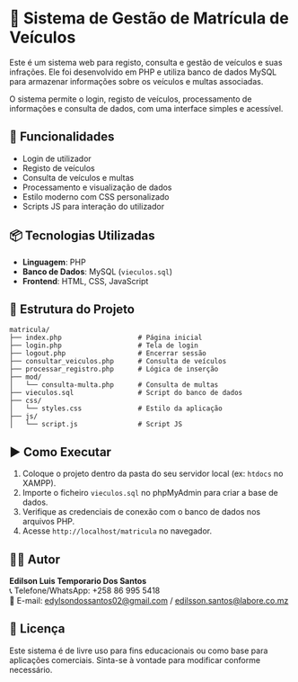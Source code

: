 # 🚗 Sistema de Gestão de Matrícula de Veículos

Este é um sistema web para registo, consulta e gestão de veículos e suas infrações. Ele foi desenvolvido em PHP e utiliza banco de dados MySQL para armazenar informações sobre os veículos e multas associadas.

O sistema permite o login, registo de veículos, processamento de informações e consulta de dados, com uma interface simples e acessível.

## 🔧 Funcionalidades

- Login de utilizador
- Registo de veículos
- Consulta de veículos e multas
- Processamento e visualização de dados
- Estilo moderno com CSS personalizado
- Scripts JS para interação do utilizador

## 📦 Tecnologias Utilizadas

- **Linguagem**: PHP
- **Banco de Dados**: MySQL (`vieculos.sql`)
- **Frontend**: HTML, CSS, JavaScript

## 📁 Estrutura do Projeto

```
matricula/
├── index.php                   # Página inicial
├── login.php                   # Tela de login
├── logout.php                  # Encerrar sessão
├── consultar_veiculos.php      # Consulta de veículos
├── processar_registro.php      # Lógica de inserção
├── mod/
│   └── consulta-multa.php      # Consulta de multas
├── vieculos.sql                # Script do banco de dados
├── css/
│   └── styles.css              # Estilo da aplicação
├── js/
│   └── script.js               # Script JS
```

## ▶️ Como Executar

1. Coloque o projeto dentro da pasta do seu servidor local (ex: `htdocs` no XAMPP).
2. Importe o ficheiro `vieculos.sql` no phpMyAdmin para criar a base de dados.
3. Verifique as credenciais de conexão com o banco de dados nos arquivos PHP.
4. Acesse `http://localhost/matricula` no navegador.

## 👨‍💻 Autor

**Edilson Luis Temporario Dos Santos**  
📞 Telefone/WhatsApp: +258 86 995 5418  
📧 E-mail: edylsondossantos02@gmail.com / edilsson.santos@labore.co.mz

## 📄 Licença

Este sistema é de livre uso para fins educacionais ou como base para aplicações comerciais. Sinta-se à vontade para modificar conforme necessário.
